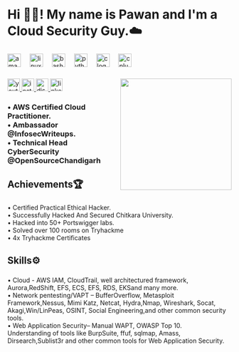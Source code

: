 <h1 align="left">Hi 👋🏻! My name is Pawan and I'm a Cloud Security Guy.☁️</h1>

###

<div align="left">
  <img src="https://cdn.jsdelivr.net/gh/devicons/devicon/icons/amazonwebservices/amazonwebservices-original.svg" height="30" alt="amazonwebservices logo"  />
  <img width="12" />
  <img src="https://cdn.jsdelivr.net/gh/devicons/devicon/icons/linux/linux-original.svg" height="30" alt="linux logo"  />
  <img width="12" />
  <img src="https://cdn.jsdelivr.net/gh/devicons/devicon/icons/bash/bash-original.svg" height="30" alt="bash logo"  />
  <img width="12" />
  <img src="https://cdn.jsdelivr.net/gh/devicons/devicon/icons/python/python-original.svg" height="30" alt="python logo"  />
  <img width="12" />
  <img src="https://cdn.jsdelivr.net/gh/devicons/devicon/icons/c/c-original.svg" height="30" alt="c logo"  />
  <img width="12" />
  <img src="https://cdn.jsdelivr.net/gh/devicons/devicon/icons/cplusplus/cplusplus-original.svg" height="30" alt="cplusplus logo"  />
</div>

###
<!-- <img align="right" height="250" src="https://gizmodo.com.au/wp-content/uploads/2014/04/02/660693891607912107.gif"  /> -->
<img align="right" height="250" src="https://jmp.sh/s/lg085cgrNgd155pKeB4Q"  />


###

<div align="left">
  <a href="https://www.youtube.com/@AlienwareSec/videos" target="_blank">
    <img src="https://img.shields.io/static/v1?message=Youtube&logo=youtube&label=&color=FF0000&logoColor=white&labelColor=&style=for-the-badge" height="28" alt="youtube logo"  />
  </a>
  <a href="https://www.instagram.com/alienwaresec/" target="_blank">
    <img src="https://img.shields.io/static/v1?message=Instagram&logo=instagram&label=&color=E4405F&logoColor=white&labelColor=&style=for-the-badge" height="28" alt="instagram logo"  />
  </a>
  <a href="https://discord.com/users/alienwaresec" target="_blank">
    <img src="https://img.shields.io/static/v1?message=Discord&logo=discord&label=&color=7289DA&logoColor=white&labelColor=&style=for-the-badge" height="28" alt="discord logo"  />
  </a>
  <a href="https://www.linkedin.com/in/pawanngambhir/" target="_blank">
    <img src="https://img.shields.io/static/v1?message=LinkedIn&logo=linkedin&label=&color=0077B5&logoColor=white&labelColor=&style=for-the-badge" height="28" alt="linkedin logo"  />
  </a>
</div>

###

<h3 align="left">• AWS Certified Cloud Practitioner.<br> • Ambassador @InfosecWriteups.<br> • Technical Head CyberSecurity @OpenSourceChandigarh</h3>

###

<h2 align="left">Achievements🏆</h2>

###

<p align="left">• Certified Practical Ethical Hacker.<br>• Successfully Hacked And Secured Chitkara University. <br>• Hacked into 50+ Portswigger labs.<br>• Solved over 100 rooms on Tryhackme<br>• 4x Tryhackme Certificates</p>

###

<h2 align="left">Skills⚙️</h2>

###

<p align="left">• Cloud - AWS IAM, CloudTrail, well architectured framework, Aurora,RedShift, EFS, ECS, EFS, RDS, EKSand many more.<br>• Network pentesting/VAPT – BufferOverflow, Metasploit Framework,Nessus, Mimi Katz, Netcat, Hydra,Nmap, Wireshark, Socat, Akagi,Win/LinPeas, OSINT, Social Engineering,and other common security tools.<br>• Web Application Security– Manual WAPT, OWASP Top 10.<br>Understanding of tools like BurpSuite, ffuf, sqlmap, Amass, Dirsearch,Sublist3r and other common tools for Web Application Security.</p>

###
